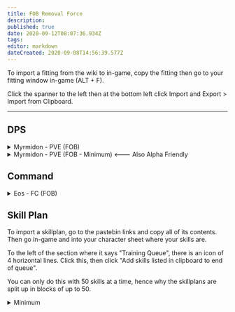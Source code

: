 ```yaml
---
title: FOB Removal Force
description: 
published: true
date: 2020-09-12T08:07:36.934Z
tags: 
editor: markdown
dateCreated: 2020-09-08T14:56:39.577Z
---
```


To import a fitting from the wiki to in-game, copy the fitting then go to your fitting window in-game (ALT + F).

Click the spanner to the left then at the bottom left click Import and Export > Import from Clipboard.

---
## DPS

<details>
  <summary>Myrmidon - PVE (FOB)</summary>
[Myrmidon, Myrmidon - PVE (FOB)]

Drone Damage Amplifier II
Drone Damage Amplifier II
True Sansha EM Armor Hardener
True Sansha EM Armor Hardener
True Sansha Thermal Armor Hardener
True Sansha Thermal Armor Hardener

10MN Monopropellant Enduring Afterburner
Large Compact Pb-Acid Cap Battery
Cap Recharger II
Cap Recharger II
Parallel Enduring Target Painter

Corelum C-Type Medium Remote Armor Repairer
Corelum C-Type Medium Remote Armor Repairer
Corelum C-Type Medium Remote Armor Repairer
Large Remote Capacitor Transmitter II
Medium Remote Capacitor Transmitter II

Medium EM Armor Reinforcer II
Medium Thermal Armor Reinforcer II
Medium Remote Repair Augmentor II


Acolyte II x5
Infiltrator II x5
Praetor II x5


Nanite Repair Paste x100
Mobile Depot x1
Ogre II x5
Improved Mindflood Booster x1
</details>

<details>
  <summary>Myrmidon - PVE (FOB - Minimum) <--- Also Alpha Friendly</summary>
[Myrmidon, Myrmidon - PVE (FOB - Basic)]

Drone Damage Amplifier II
Drone Damage Amplifier II
True Sansha EM Armor Hardener
True Sansha EM Armor Hardener
True Sansha Thermal Armor Hardener
True Sansha Thermal Armor Hardener

10MN Monopropellant Enduring Afterburner
Large Compact Pb-Acid Cap Battery
Cap Recharger II
Cap Recharger II
Parallel Enduring Target Painter

Corelum C-Type Medium Remote Armor Repairer
Corelum C-Type Medium Remote Armor Repairer
Corelum C-Type Medium Remote Armor Repairer
Large Remote Capacitor Transmitter II
Medium Remote Capacitor Transmitter II

Medium EM Armor Reinforcer II
Medium Thermal Armor Reinforcer II
Medium Remote Repair Augmentor II


Imperial Navy Acolyte x5
Imperial Navy Infiltrator x5
Imperial Navy Praetor x5


Nanite Repair Paste x100
Mobile Depot x1
Federation Navy Ogre x5
Improved Mindflood Booster x1
</details>

## Command

<details>
  <summary>Eos - FC (FOB)</summary>
[Eos, Eos - FC (FOB)]

EM Armor Hardener II
Drone Damage Amplifier II
Drone Damage Amplifier II
Drone Damage Amplifier II
Omnidirectional Tracking Enhancer II
Omnidirectional Tracking Enhancer II
Omnidirectional Tracking Enhancer II

10MN Afterburner II
Large Cap Battery II
Stasis Webifier II
Stasis Webifier II

Armor Command Burst II
Armor Command Burst II
Medium Remote Armor Repairer II
Large Remote Capacitor Transmitter II
Medium Remote Capacitor Transmitter II

Medium Thermal Armor Reinforcer II
Medium EM Armor Reinforcer II


Infiltrator II x5
Ogre II x5
Praetor II x5


Improved Mindflood Booster


Armor Energizing Charge x600
Rapid Repair Charge x600
Nanite Repair Paste x250
Improved Mindflood Booster x1
</details>

## Skill Plan
To import a skillplan, go to the pastebin links and copy all of its contents.  Then go in-game and into your character sheet where your skills are. 

To the left of the section where it says "Training Queue", there is an icon of 4 horizontal lines.  Click this, then click "Add skills listed in clipboard to end of queue".

You can only do this with 50 skills at a time, hence why the skillplans are split up in blocks of up to 50.
<details>
  <summary>Minimum</summary>
 
  Part 1 - https://pastebin.pl/view/d1bc3099
  
  Part 2 - https://pastebin.pl/view/6342af21
</details>